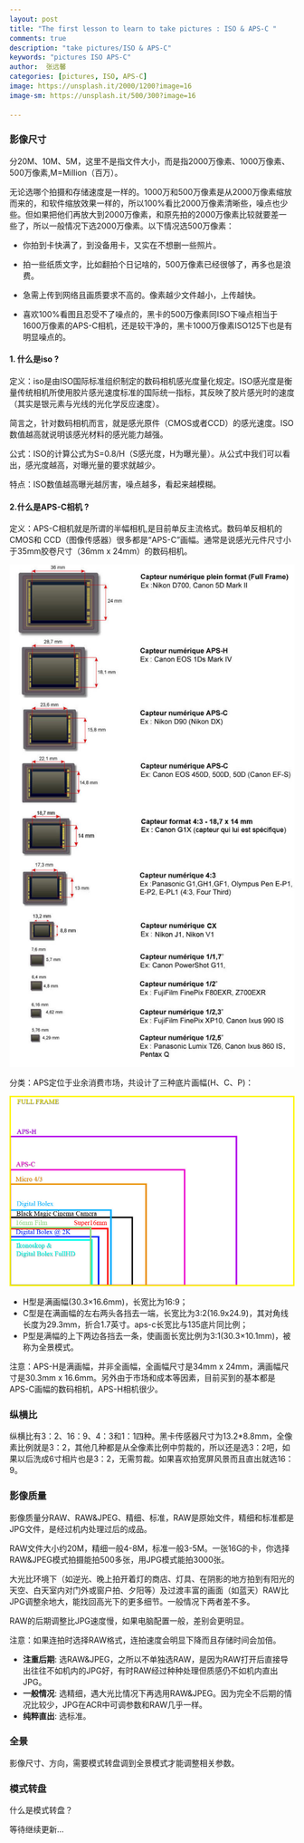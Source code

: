 ```yaml
---
layout: post
title: "The first lesson to learn to take pictures : ISO & APS-C "
comments: true
description: "take pictures/ISO & APS-C"
keywords: "pictures ISO APS-C"
author:  张远馨
categories: [pictures, ISO, APS-C]
image: https://unsplash.it/2000/1200?image=16
image-sm: https://unsplash.it/500/300?image=16

---
```


### 影像尺寸
    
分20M、10M、5M，这里不是指文件大小，而是指2000万像素、1000万像素、500万像素,M=Million（百万）。

无论选哪个拍摄和存储速度是一样的。1000万和500万像素是从2000万像素缩放而来的，和软件缩放效果一样的，所以100%看比2000万像素清晰些，噪点也少些。但如果把他们再放大到2000万像素，和原先拍的2000万像素比较就要差一些了，所以一般情况下选2000万像素。以下情况选500万像素：
    
- 你拍到卡快满了，到没备用卡，又实在不想删一些照片。
    
- 拍一些纸质文字，比如翻拍个日记啥的，500万像素已经很够了，再多也是浪费。

- 急需上传到网络且画质要求不高的。像素越少文件越小，上传越快。

- 喜欢100%看图且忍受不了噪点的，黑卡的500万像素同ISO下噪点相当于1600万像素的APS-C相机，还是较干净的，黑卡1000万像素ISO125下也是有明显噪点的。


#### 1. 什么是iso ?

定义：iso是由ISO国际标准组织制定的数码相机感光度量化规定。ISO感光度是衡量传统相机所使用胶片感光速度标准的国际统一指标，其反映了胶片感光时的速度（其实是银元素与光线的光化学反应速度）。

简言之，针对数码相机而言，就是感光原件（CMOS或者CCD）的感光速度。ISO数值越高就说明该感光材料的感光能力越强。

公式：ISO的计算公式为S=0.8/H（S感光度，H为曝光量）。从公式中我们可以看出，感光度越高，对曝光量的要求就越少。

特点：ISO数值越高曝光越厉害，噪点越多，看起来越模糊。

#### 2.什么是APS-C相机 ?

定义：APS-C相机就是所谓的半幅相机,是目前单反主流格式。数码单反相机的CMOS和 CCD（图像传感器）很多都是“APS-C”画幅。通常是说感光元件尺寸小于35mm胶卷尺寸（36mm x 24mm）的数码相机。

![aps-c](/assets/images/2016-12-06/aps-cmos.jpg)

分类：APS定位于业余消费市场，共设计了三种底片画幅(H、C、P)：

![aps-c](/assets/images/2016-12-06/aps-c.jpg)

- H型是满画幅(30.3×16.6mm)，长宽比为16:9；
- C型是在满画幅的左右两头各挡去一端，长宽比为3:2(16.9x24.9)，其对角线长度为29.3mm，折合1.7英寸。aps-c长宽比与135底片同比例；
- P型是满幅的上下两边各挡去一条，使画面长宽比例为3:1(30.3×10.1mm)，被称为全景模式。

注意：APS-H是满画幅，并非全画幅，全画幅尺寸是34mm x 24mm，满画幅尺寸是30.3mm x 16.6mm。另外由于市场和成本等因素，目前买到的基本都是APS-C画幅的数码相机，APS-H相机很少。

### 纵横比

纵横比有3：2、16：9、4：3和1：1四种。黑卡传感器尺寸为13.2*8.8mm，全像素比例就是3：2，其他几种都是从全像素比例中剪裁的，所以还是选3：2吧，如果以后洗成6寸相片也是3：2，无需剪裁。如果喜欢拍宽屏风景而且直出就选16：9。

### 影像质量

影像质量分RAW、RAW&JPEG、精细、标准，RAW是原始文件，精细和标准都是JPG文件，是经过机内处理过后的成品。

RAW文件大小约20M，精细一般4-8M，标准一般3-5M。一张16G的卡，你选择RAW&JPEG模式拍摄能拍500多张，用JPG模式能拍3000张。

大光比环境下（如逆光、晚上拍开着灯的商店、灯具、在阴影的地方拍到有阳光的天空、白天室内对门外或窗户拍、夕阳等）及过渡丰富的画面（如蓝天）RAW比JPG调整余地大，能找回高光下的更多细节。一般情况下两者差不多。

RAW的后期调整比JPG速度慢，如果电脑配置一般，差别会更明显。

注意：如果连拍时选择RAW格式，连拍速度会明显下降而且存储时间会加倍。

- **注重后期**: 选RAW&JPEG，之所以不单独选RAW，是因为RAW打开后直接导出往往不如机内的JPG好，有时RAW经过种种处理但质感仍不如机内直出JPG。
- **一般情况**: 选精细，遇大光比情况下再选用RAW&JPEG。因为完全不后期的情况比较少，JPG在ACR中可调参数和RAW几乎一样。
- **纯粹直出**: 选标准。

### 全景

影像尺寸、方向，需要模式转盘调到全景模式才能调整相关参数。

### 模式转盘
什么是模式转盘？

等待继续更新...